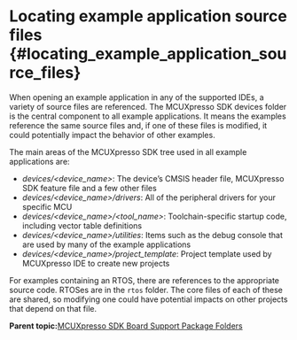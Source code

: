 # Locating example application source files {#locating_example_application_source_files}

When opening an example application in any of the supported IDEs, a variety of source files are referenced. The MCUXpresso SDK devices folder is the central component to all example applications. It means the examples reference the same source files and, if one of these files is modified, it could potentially impact the behavior of other examples.

The main areas of the MCUXpresso SDK tree used in all example applications are:

-   *devices/<device\_name\>*: The device’s CMSIS header file, MCUXpresso SDK feature file and a few other files
-   *devices/<device\_name\>/drivers*: All of the peripheral drivers for your specific MCU
-   *devices/<device\_name\>/<tool\_name\>*: Toolchain-specific startup code, including vector table definitions
-   *devices/<device\_name\>/utilities*: Items such as the debug console that are used by many of the example applications
-   *devices/<device\_name\>/project\_template*: Project template used by MCUXpresso IDE to create new projects

For examples containing an RTOS, there are references to the appropriate source code. RTOSes are in the `rtos` folder. The core files of each of these are shared, so modifying one could have potential impacts on other projects that depend on that file.

**Parent topic:**[MCUXpresso SDK Board Support Package Folders](../topics/mcuxpresso_sdk_board_support_package_folders.md)

